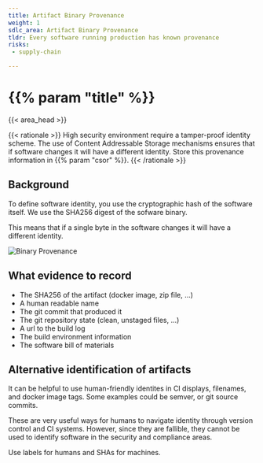 ```yaml
---
title: Artifact Binary Provenance
weight: 1
sdlc_area: Artifact Binary Provenance
tldr: Every software running production has known provenance
risks:
 - supply-chain

---
```


# {{% param "title" %}}
{{< area_head >}}

{{< rationale >}}
High security environment require a tamper-proof identity scheme. The use of Content Addressable Storage mechanisms ensures that if software changes it will have a different identity.  Store this provenance information in {{% param "csor"  %}}.
{{< /rationale >}}


## Background
To define software identity, you use the cryptographic hash of the software itself. We use the SHA256 digest of the sofware binary.

This means that if a single byte in the software changes it will have a different identity.

![Binary Provenance](/images/binary-provenance.svg)

## What evidence to record

- The SHA256 of the artifact (docker image, zip file, ...)
- A human readable name
- The git commit that produced it
- The git repository state (clean, unstaged files, ...)
- A url to the build log
- The build environment information
- The software bill of materials

## Alternative identification of artifacts

It can be helpful to use human-friendly identites in CI displays, filenames, and docker image tags.  Some examples could be semver, or git source commits.

These are very useful ways for humans to navigate identity through version control and CI systems. However, since they are fallible, they cannot be used to identify software in the security and compliance areas.

Use labels for humans and SHAs for machines.